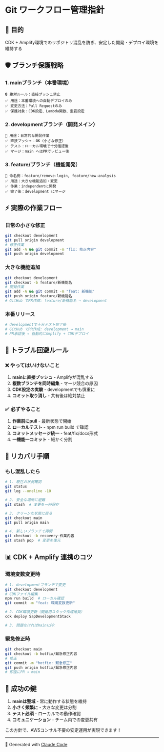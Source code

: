 # Git ワークフロー管理指針

## 🎯 目的
CDK + Amplify環境でのリポジトリ混乱を防ぎ、安定した開発・デプロイ環境を維持する

## 🛡️ ブランチ保護戦略

### 1. mainブランチ（本番環境）
```
🔒 絶対ルール：直接プッシュ禁止
✅ 用途：本番環境への自動デプロイのみ
✅ 変更方法：Pull Requestのみ
✅ 保護対象：CDK設定、Lambda関数、重要設定
```

### 2. developmentブランチ（開発メイン）
```
🔧 用途：日常的な開発作業
✅ 直接プッシュ：OK（小さな修正）
✅ テスト：ローカル環境で十分確認後
✅ マージ：main へはPRでレビュー後
```

### 3. feature/ブランチ（機能開発）
```
🚀 命名例：feature/remove-login, feature/new-analysis
✅ 用途：大きな機能追加・変更
✅ 作業：independentに開発
✅ 完了後：development にマージ
```

## ⚡ 実際の作業フロー

### 日常の小さな修正
```bash
git checkout development
git pull origin development
# 修正作業
git add -A && git commit -m "fix: 修正内容"
git push origin development
```

### 大きな機能追加
```bash
git checkout development
git checkout -b feature/新機能名
# 開発作業
git add -A && git commit -m "feat: 新機能"
git push origin feature/新機能名
# GitHub でPR作成: feature/新機能名 → development
```

### 本番リリース
```bash
# developmentで十分テスト完了後
# GitHub でPR作成: development → main
# PR承認後 → 自動的にAmplify + CDKデプロイ
```

## 🚨 トラブル回避ルール

### ❌ やってはいけないこと
1. **mainに直接プッシュ** - Amplifyが混乱する
2. **複数ブランチを同時編集** - マージ競合の原因
3. **CDK設定の実験** - developmentでも慎重に
4. **コミット取り消し** - 共有後は絶対禁止

### ✅ 必ずやること
1. **作業前にpull** - 最新状態で開始
2. **ローカルテスト** - npm run build で確認
3. **コミットメッセージ統一** - feat/fix/docs形式
4. **一機能一コミット** - 細かく分割

## 🔧 リカバリ手順

### もし混乱したら
```bash
# 1. 現在の状況確認
git status
git log --oneline -10

# 2. 安全な場所に避難
git stash  # 変更を一時保存

# 3. クリーンな状態に戻る
git checkout main
git pull origin main

# 4. 新しいブランチで再開
git checkout -b recovery-作業内容
git stash pop  # 変更を復元
```

## 📊 CDK + Amplify 連携のコツ

### 環境変数変更時
```bash
# 1. developmentブランチで変更
git checkout development
# CDKファイル編集
npm run build  # ローカル確認
git commit -m "feat: 環境変数更新"

# 2. CDK環境更新（開発用スタック作成推奨）
cdk deploy SapDevelopmentStack

# 3. 問題なければmainにPR
```

### 緊急修正時
```bash
git checkout main
git checkout -b hotfix/緊急修正内容
# 修正
git commit -m "hotfix: 緊急修正"
git push origin hotfix/緊急修正内容
# 即座にPR → main
```

## 🎯 成功の鍵

1. **mainは聖域** - 常に動作する状態を維持
2. **小さく頻繁に** - 大きな変更は分割
3. **テスト必須** - ローカルでの動作確認
4. **コミュニケーション** - チーム内での変更共有

この方針で、AWSコンサル不要の安定運用が実現できます！

---
🤖 Generated with [Claude Code](https://claude.ai/code)